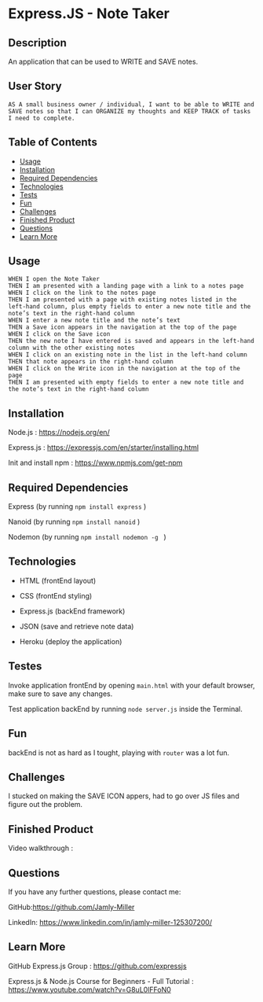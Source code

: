 # Express.JS - Note Taker

## Description

An application that can be used to WRITE and SAVE notes.


## User Story

```
AS A small business owner / individual, I want to be able to WRITE and SAVE notes so that I can ORGANIZE my thoughts and KEEP TRACK of tasks I need to complete.
```

 
## Table of Contents


* [Usage](#usage)
* [Installation](#installation)
* [Required Dependencies](#dependencies)
* [Technologies](#technologies)
* [Tests](#tests)
* [Fun](#fun)
* [Challenges](#challenges)
* [Finished Product](#finished-product)
* [Questions](#questions)
* [Learn More](#learn-more)


## Usage

```
WHEN I open the Note Taker
THEN I am presented with a landing page with a link to a notes page
WHEN I click on the link to the notes page
THEN I am presented with a page with existing notes listed in the left-hand column, plus empty fields to enter a new note title and the note’s text in the right-hand column
WHEN I enter a new note title and the note’s text
THEN a Save icon appears in the navigation at the top of the page
WHEN I click on the Save icon
THEN the new note I have entered is saved and appears in the left-hand column with the other existing notes
WHEN I click on an existing note in the list in the left-hand column
THEN that note appears in the right-hand column
WHEN I click on the Write icon in the navigation at the top of the page
THEN I am presented with empty fields to enter a new note title and the note’s text in the right-hand column
```


## **Installation**

Node.js : https://nodejs.org/en/

Express.js : https://expressjs.com/en/starter/installing.html

Init and install npm : https://www.npmjs.com/get-npm


## **Required Dependencies**

Express (by running ``` npm install express ``` )

Nanoid  (by running ``` npm install nanoid ``` )

Nodemon (by running ```npm install nodemon -g ``` )


## Technologies

* HTML (frontEnd layout)

* CSS (frontEnd styling)

* Express.js (backEnd framework)

* JSON (save and retrieve note data)

* Heroku (deploy the application)


## Testes

Invoke application frontEnd by opening ``` main.html ``` with your default browser, make sure to save any changes.

Test application backEnd by running ``` node server.js ``` inside the Terminal.


## Fun

backEnd is not as hard as I tought, playing with ``` router ``` was a lot fun.


##  Challenges

I stucked on making the SAVE ICON appers, had to go over JS files and figure out the problem.


## Finished Product

Video walkthrough : 


## Questions

If you have any further questions, please contact me:

GitHub:https://github.com/Jamly-Miller

LinkedIn: https://www.linkedin.com/in/jamly-miller-125307200/


## Learn More

GitHub Express.js Group : https://github.com/expressjs

Express.js & Node.js Course for Beginners - Full Tutorial : https://www.youtube.com/watch?v=G8uL0lFFoN0